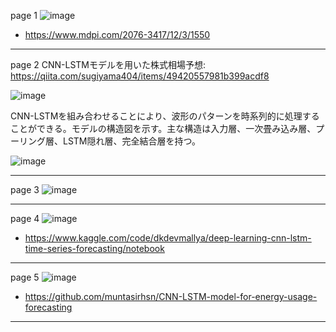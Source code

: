 page 1
![image](https://github.com/user-attachments/assets/ab52a444-d5ac-4daa-8f3c-e0b323292212)

* https://www.mdpi.com/2076-3417/12/3/1550

---
page 2
CNN-LSTMモデルを用いた株式相場予想: https://qiita.com/sugiyama404/items/49420557981b399acdf8

![image](https://github.com/user-attachments/assets/6ca86a26-c7a5-4191-aed9-49156d0d65c5)

CNN-LSTMを組み合わせることにより、波形のパターンを時系列的に処理することができる。モデルの構造図を示す。主な構造は入力層、一次畳み込み層、プーリング層、LSTM隠れ層、完全結合層を持つ。

![image](https://github.com/user-attachments/assets/545b6312-31df-473f-937c-fae76d561896)

---
page 3
![image](https://github.com/user-attachments/assets/8bb9b37f-f5b2-481a-9f38-2514b9fdb13f)

---
page 4
![image](https://github.com/user-attachments/assets/aadcad98-a5c2-4716-87ba-c97c0f64551d)

* https://www.kaggle.com/code/dkdevmallya/deep-learning-cnn-lstm-time-series-forecasting/notebook

---
page 5
![image](https://github.com/user-attachments/assets/b3e5d981-e48c-42c4-bc7a-69da2fe2dd3b)

* https://github.com/muntasirhsn/CNN-LSTM-model-for-energy-usage-forecasting

---
